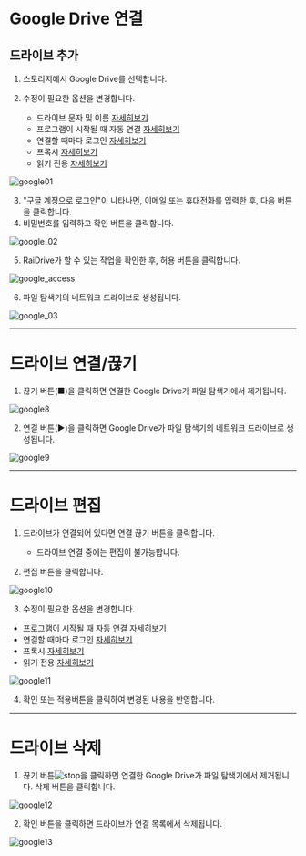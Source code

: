 # Google Drive 연결

## 드라이브 추가

1. 스토리지에서 Google Drive를 선택합니다.

2. 수정이 필요한 옵션을 변경합니다.

   - 드라이브 문자 및 이름 [자세히보기](https://github.com/bin1006/test/blob/master/drive_name.md)
   - 프로그램이 시작될 때 자동 연결 [자세히보기](https://github.com/bin1006/test/blob/master/automatic.md)
   - 연결할 때마다 로그인 [자세히보기](https://github.com/bin1006/test/blob/master/connection_login.md)
   - 프록시 [자세히보기](https://github.com/bin1006/test/blob/master/proxy.md#%ED%94%84%EB%A1%9D%EC%8B%9C-%EC%82%AC%EC%9A%A9)
   - 읽기 전용 [자세히보기](https://github.com/bin1006/test/blob/master/read.md)

![google01](/google01.png?raw=true) 

3. "구글 계정으로 로그인"이 나타나면, 이메일 또는 휴대전화를 입력한 후, 다음 버튼을 클릭합니다.
4. 비밀번호를 입력하고 확인 버튼을 클릭합니다.

![google_02](/google_02.PNG?raw=true)

5. RaiDrive가 할 수 있는 작업을 확인한 후, 허용 버튼을 클릭합니다.

![google_access](/google_access.PNG?raw=true)

6. 파일 탐색기의 네트워크 드라이브로 생성됩니다.

![google_03](/google_03.PNG?raw=true)


---


# 드라이브 연결/끊기

1. 끊기 버튼(■)을 클릭하면 연결한 Google Drive가 파일 탐색기에서 제거됩니다.

![google8](/google8.png?raw=true)

2. 연결 버튼(▶)을 클릭하면 Google Drive가 파일 탐색기의 네트워크 드라이브로 생성됩니다.

![google9](/google9.PNG?raw=true)

---

# 드라이브 편집

1. 드라이브가 연결되어 있다면 연결 끊기 버튼을 클릭합니다.
    - 드라이브 연결 중에는 편집이 불가능합니다.
   
2. 편집 버튼을 클릭합니다.

![google10](/google10.png?raw=true)

3. 수정이 필요한 옵션을 변경합니다.

  - 프로그램이 시작될 때 자동 연결 [자세히보기](https://github.com/bin1006/test/blob/master/automatic.md)
  - 연결할 때마다 로그인 [자세히보기](https://github.com/bin1006/test/blob/master/connection_login.md)
  - 프록시 [자세히보기](https://github.com/bin1006/test/blob/master/proxy.md#%ED%94%84%EB%A1%9D%EC%8B%9C-%EC%82%AC%EC%9A%A9)
  - 읽기 전용 [자세히보기](https://github.com/bin1006/test/blob/master/read.md)

![google11](/google11.PNG?raw=true)


4. 확인 또는 적용버튼을 클릭하여 변경된 내용을 반영합니다.


---  



# 드라이브 삭제

1. 끊기 버튼![stop](/stop.png?raw=true)을 클릭하면 연결한 Google Drive가 파일 탐색기에서 제거됩니다.
   삭제 버튼을 클릭합니다.

![google12](/google12.png?raw=true)

2. 확인 버튼을 클릭하면 드라이브가 연결 목록에서 삭제됩니다.

![google13](/google13.PNG?raw=true)
